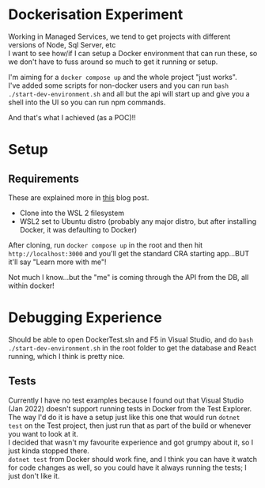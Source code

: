 # Dockerisation Experiment  
Working in Managed Services, we tend to get projects with different versions of Node, Sql Server, etc  
I want to see how/if I can setup a Docker environment that can run these, so we don't have to fuss around so much to get it running or setup.  

I'm aiming for a `docker compose up` and the whole project "just works".  
I've added some scripts for non-docker users and you can run `bash ./start-dev-environment.sh` and all but the api will start up and give you a shell into the UI so you can run npm commands.  

And that's what I achieved (as a POC)!!  

# Setup  
## Requirements  
These are explained more in [this](https://kaels-kabbage.com/post/dockerising-sql-aspnetcore-react-with-nice-f5-experience) blog post.  

- Clone into the WSL 2 filesystem  
- WSL2 set to Ubuntu distro (probably any major distro, but after installing Docker, it was defaulting to Docker)


After cloning, run `docker compose up` in the root and then hit `http://localhost:3000` and you'll get the standard CRA starting app...BUT it'll say "Learn more with me"!  

Not much I know...but the "me" is coming through the API from the DB, all within docker!  

# Debugging Experience  
Should be able to open DockerTest.sln and F5 in Visual Studio, and do `bash ./start-dev-environment.sh` in the root folder to get the database and React running, which I think is pretty nice.  

## Tests  
Currently I have no test examples because I found out that Visual Studio (Jan 2022) doesn't support running tests in Docker from the Test Explorer.  
The way I'd do it is have a setup just like this one that would run `dotnet test` on the Test project, then just run that as part of the build or whenever you want to look at it.  
I decided that wasn't my favourite experience and got grumpy about it, so I just kinda stopped there.  
`dotnet test` from Docker should work fine, and I think you can have it watch for code changes as well, so you could have it always running the tests; I just don't like it.  